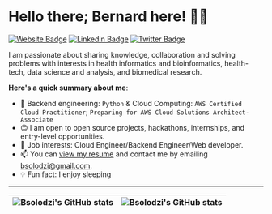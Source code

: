 # Hello there; Bernard here! 👋🏾

[![Website Badge](https://img.shields.io/badge/-BSOLODZI-000000?style=for-the-badge&logo=Google-Chrome&logoColor=white&link=https://https://linktr.ee/BSOLODZI)](https://linktr.ee/BSOLODZI) [![Linkedin Badge](https://img.shields.io/badge/bernard_kwame_solodzi-blue?style=for-the-badge&logo=Linkedin&logoColor=white&link=https://www.linkedin.com/in/bernard-kwame-solodzi)](https://www.linkedin.com/in/bernard-kwame-solodzi) [![Twitter Badge](https://img.shields.io/badge/-@boss_assignment-1ca0f1?style=for-the-badge&logo=twitter&logoColor=white&link=https://twitter.com/boss_assignment)](https://twitter.com/boss_assignment)

I am passionate about sharing knowledge, collaboration and solving problems with interests in health informatics and bioinformatics, health-tech, data science and analysis,  and biomedical research.

**Here's a quick summary about me**:

- 🌱 Backend engineering: `Python` & Cloud Computing: `AWS Certified Cloud Practitioner`; `Preparing for AWS Cloud Solutions Architect- Associate` 
- 😊 I am open to open source projects, hackathons, internships, and entry-level opportunities.
- 💼 Job interests: Cloud Engineer/Backend Engineer/Web developer.
- 📫 You can [view my resume](https://www.linkedin.com/in/bernard-kwame-solodzi) and contact me by emailing bsolodzi@gmail.com.
- 💡 Fun fact: I enjoy sleeping

---

| <img align="center" src="https://github-readme-stats.vercel.app/api?username=Bsolodzi&show_icons=true&include_all_commits=true&hide_border=true" alt="Bsolodzi's GitHub stats" /> | <img align="center" src="https://github-readme-stats.vercel.app/api/top-langs/?username=Bsolodzi&langs_count=8&layout=compact&hide_border=true" alt="Bsolodzi's GitHub stats" /> |
| ------------- | ------------- |
